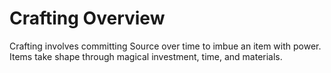 # Crafting Overview

Crafting involves committing Source over time to imbue an item with power. Items take shape through magical investment, time, and materials.
